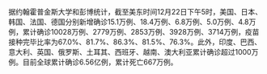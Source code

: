 据约翰霍普金斯大学和彭博统计，截至美东时间12月22日下午5时，美国、日本、韩国、法国、德国分别新增确诊15.1万例、18.4万例、6.8万例、5.0万例、4.8万例，累计确诊10028万例、2779万例、2853万例、3928万例、3714万例，疫苗接种完毕比率为67.0%、81.7%、86.3%、81.5%、76.3%。此外，印度、巴西、意大利、英国、俄罗斯、土耳其、西班牙、越南、澳大利亚累计确诊超过1000万例。目前全球累计确诊6.56亿例，累计死亡667万例。